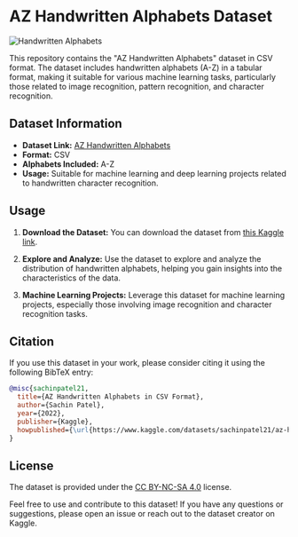 # AZ Handwritten Alphabets Dataset

![Handwritten Alphabets](https://yespunjab.com/wp-content/uploads/2021/01/Good-Handwriting.jpg)

This repository contains the "AZ Handwritten Alphabets" dataset in CSV format. The dataset includes handwritten alphabets (A-Z) in a tabular format, making it suitable for various machine learning tasks, particularly those related to image recognition, pattern recognition, and character recognition.

## Dataset Information

- **Dataset Link:** [AZ Handwritten Alphabets](https://www.kaggle.com/datasets/sachinpatel21/az-handwritten-alphabets-in-csv-format)
- **Format:** CSV
- **Alphabets Included:** A-Z
- **Usage:** Suitable for machine learning and deep learning projects related to handwritten character recognition.

## Usage

1. **Download the Dataset:** You can download the dataset from [this Kaggle link](https://www.kaggle.com/datasets/sachinpatel21/az-handwritten-alphabets-in-csv-format).

2. **Explore and Analyze:** Use the dataset to explore and analyze the distribution of handwritten alphabets, helping you gain insights into the characteristics of the data.

3. **Machine Learning Projects:** Leverage this dataset for machine learning projects, especially those involving image recognition and character recognition tasks.

## Citation

If you use this dataset in your work, please consider citing it using the following BibTeX entry:

```bibtex
@misc{sachinpatel21,
  title={AZ Handwritten Alphabets in CSV Format},
  author={Sachin Patel},
  year={2022},
  publisher={Kaggle},
  howpublished={\url{https://www.kaggle.com/datasets/sachinpatel21/az-handwritten-alphabets-in-csv-format}},
}
```

## License

The dataset is provided under the [CC BY-NC-SA 4.0](https://creativecommons.org/licenses/by-nc-sa/4.0/) license.

Feel free to use and contribute to this dataset! If you have any questions or suggestions, please open an issue or reach out to the dataset creator on Kaggle.
